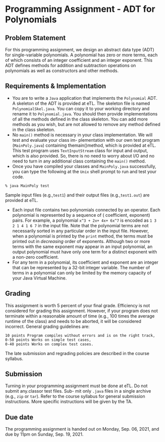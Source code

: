 # Programming Assignment - ADT for Polynomials

## Problem Statement

For this programming assignment, we design an abstract data type (ADT) for single-variable polynomials. A polynomial has
zero or more terms, each of which consists of an integer coefficient and an integer exponent. This ADT defines methods
for addition and subtraction operations on polynomials as well as constructors and other methods.

## Requirements & Implementation

- You are to write a `Java` application that implements the `Polynomial` ADT. A skeleton of the ADT is provided at eTL.
  The skeleton file is named `PolynomialSkel.java`. You can copy it to your working directory and rename it
  to `Polynomial.java`. You should then provide implementations of all the methods defined in the class skeleton. You
  can add more methods as you wish, but are not allowed to remove any method defined in the class skeleton.
- No `main()` method is necessary in your class implementation. We will test and evaluate your class im- plementation
  with our own test program (`MainPoly.java`) containing themain()method, which is provided at eTL. This test program
  uses `TextInputStream` class for input and output, which is also provided. So, there is no need to worry about I/O and
  no need to turn in any additional class containing the
  `main()` method.
- Once you have compiled your classes and `MainPoly.java` successfully, you can type the following at the `Unix` shell
  prompt to run and test your code.

```
% java MainPoly test
```

Sample input files (e.g.,`test1`) and their output files (e.g.,`test1.out`) are provided at eTL.

- Each input file contains two polynomials connected by an operator. Each polynomial is represented by a sequence of (
  coefficient, exponent) pairs. For example, a polynomial `x^3 + 2x+ 4x+ 6x^7` is encoded as
  `1 3 2 1 4 1 6 7` in the input file. Note that the polynomial terms are not necessarily sorted in any particular order
  in the input file. However, when a polynomial is printed by the `print` method, the terms must be printed out in *decreasing* order of exponents. Although two or more terms with the same exponent may appear in an input polynomial,
  an output polynomial must have only one term for a distinct exponent with a non-zero coefficient.
- For any term in a polynomial, its coefficient and exponent are an integer that can be represented by a 32-bit integer
  variable. The number of terms in a polynomial can only be limited by the memory capacity of your Java Virtual Machine.

## Grading

This assignment is worth 5 percent of your final grade. Efficiency is not considered for grading this assignment.
However, if your program does not terminate within a reasonable amount of time (e.g., 100 times the average runtime of
the class) and needs to be aborted, it will be considered incorrect. General grading guidelines are:

```
10 points Program compiles without errors and is on the right track,
0-50 points Works on simple test cases,
0-40 points Works on complex test cases.
```

The late submission and regrading policies are described in the course syllabus.

## Submission

Turning in your programming assignment must be done at eTL. Do not submit any.classor test files. Sub- mit only `.java`
files in a single archive (e.g., `zip` or `tar`). Refer to the course syllabus for general submission instructions. More
specific instructions will be given by the TA.

## Due date

The programming assignment is handed out on Monday, Sep. 06, 2021, and due by 11pm on Sunday, Sep. 19, 2021.


